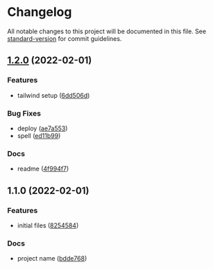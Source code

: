 # Changelog

All notable changes to this project will be documented in this file. See [standard-version](https://github.com/conventional-changelog/standard-version) for commit guidelines.

## [1.2.0](https://github.com/BinPar/bpt-next/compare/v1.1.0...v1.2.0) (2022-02-01)


### Features

* tailwind setup ([6dd506d](https://github.com/BinPar/bpt-next/commit/6dd506dbbd7348763d7e92a6d04e90e0d27f3e85))


### Bug Fixes

* deploy ([ae7a553](https://github.com/BinPar/bpt-next/commit/ae7a553756bf85301da13b404409f3092292c605))
* spell ([ed11b99](https://github.com/BinPar/bpt-next/commit/ed11b999941cfdd78bee4e9a968efd62fc6e0b23))


### Docs

* readme ([4f994f7](https://github.com/BinPar/bpt-next/commit/4f994f7372cb68302ced5f0dba1488777bab879e))

## 1.1.0 (2022-02-01)


### Features

* initial files ([8254584](https://github.com/BinPar/bpt-next/commit/8254584954dc4de0a7214e60400aba396e38bbe7))


### Docs

* project name ([bdde768](https://github.com/BinPar/bpt-next/commit/bdde768ea48e3e66aab181f59d77922d3e30890b))
